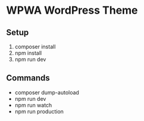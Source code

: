 # WPWA WordPress Theme

## Setup

1. composer install
2. npm install
3. npm run dev

## Commands
* composer dump-autoload
* npm run dev
* npm run watch
* npm run production


